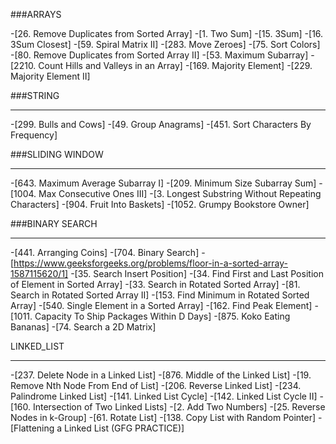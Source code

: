 ###ARRAYS

-[26. Remove Duplicates from Sorted Array]
-[1. Two Sum]
-[15. 3Sum]
-[16. 3Sum Closest]
-[59. Spiral Matrix II]
-[283. Move Zeroes]
-[75. Sort Colors]
-[80. Remove Duplicates from Sorted Array II]
-[53. Maximum Subarray]
-[2210. Count Hills and Valleys in an Array]
-[169. Majority Element]
-[229. Majority Element II]



###STRING

---


-[299. Bulls and Cows]
-[49. Group Anagrams]
-[451. Sort Characters By Frequency]



###SLIDING WINDOW 

---


-[643. Maximum Average Subarray I]
-[209. Minimum Size Subarray Sum]
-[1004. Max Consecutive Ones III]
-[3. Longest Substring Without Repeating Characters]
-[904. Fruit Into Baskets]
-[1052. Grumpy Bookstore Owner]    


          
###BINARY SEARCH

---



-[441. Arranging Coins]
-[704. Binary Search]
-[https://www.geeksforgeeks.org/problems/floor-in-a-sorted-array-1587115620/1]
-[35. Search Insert Position]
-[34. Find First and Last Position of Element in Sorted Array]
-[33. Search in Rotated Sorted Array]
-[81. Search in Rotated Sorted Array II]
-[153. Find Minimum in Rotated Sorted Array]
-[540. Single Element in a Sorted Array]
-[162. Find Peak Element]
-[1011. Capacity To Ship Packages Within D Days]
-[875. Koko Eating Bananas]
-[74. Search a 2D Matrix]

LINKED_LIST

---


-[237. Delete Node in a Linked List]
-[876. Middle of the Linked List]
-[19. Remove Nth Node From End of List]
-[206. Reverse Linked List]
-[234. Palindrome Linked List]
-[141. Linked List Cycle]
-[142. Linked List Cycle II]
-[160. Intersection of Two Linked Lists]
-[2. Add Two Numbers]
-[25. Reverse Nodes in k-Group]
-[61. Rotate List]
-[138. Copy List with Random Pointer]
-[Flattening a Linked List (GFG PRACTICE)]
